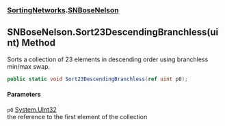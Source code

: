 ### [SortingNetworks](./SortingNetworks.md 'SortingNetworks').[SNBoseNelson](./SortingNetworks-SNBoseNelson.md 'SortingNetworks.SNBoseNelson')
## SNBoseNelson.Sort23DescendingBranchless(uint) Method
Sorts a collection of 23 elements in descending order using branchless min/max swap.  
```csharp
public static void Sort23DescendingBranchless(ref uint p0);
```
#### Parameters
<a name='SortingNetworks-SNBoseNelson-Sort23DescendingBranchless(uint)-p0'></a>
`p0` [System.UInt32](https://docs.microsoft.com/en-us/dotnet/api/System.UInt32 'System.UInt32')  
the reference to the first element of the collection  
  
